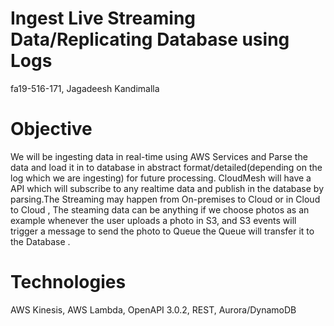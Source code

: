 # Ingest Live Streaming Data/Replicating Database using Logs

fa19-516-171, Jagadeesh Kandimalla

# Objective

We will be ingesting data in real-time using AWS Services and Parse the data and load it in to database in abstract format/detailed(depending on the log which we are ingesting) for future processing.
CloudMesh will have a API which will subscribe to any realtime data and publish in the database by parsing.The Streaming may happen from On-premises to Cloud or in Cloud to Cloud , 
The steaming data can be anything if we choose photos as an example whenever the user uploads a photo in S3, 
and S3 events will trigger a message to send the photo to Queue the Queue will transfer it to the Database .

# Technologies

AWS Kinesis,
AWS Lambda,
OpenAPI 3.0.2,
REST,
Aurora/DynamoDB
